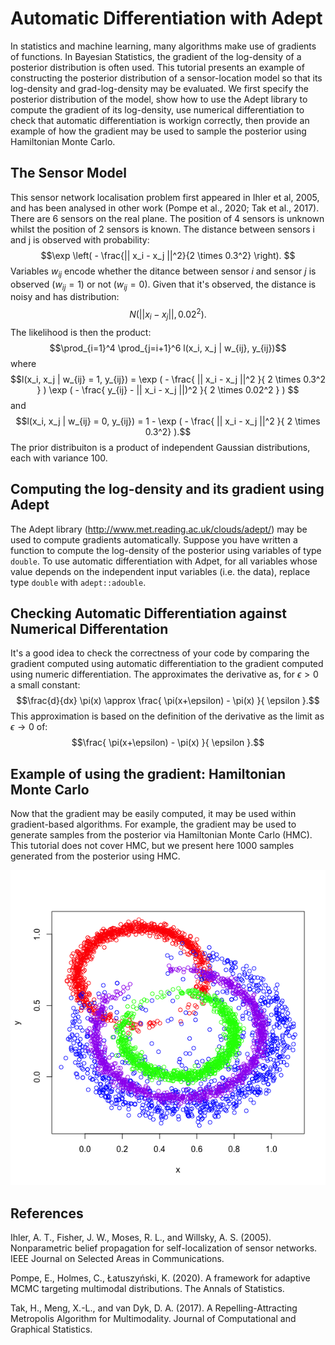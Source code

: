 # Automatic Differentiation with Adept

In statistics and machine learning, many algorithms make use of gradients of functions. In Bayesian Statistics, the gradient of the log-density of a posterior distribution is often used. This tutorial presents an example of constructing the posterior distribution of a sensor-location model so that its log-density and grad-log-density may be evaluated. We first specify the posterior distribution of the model, show how to use the Adept library to compute the gradient of its log-density, use numerical differentiation to check that automatic differentiation is workign correctly, then provide an example of how the gradient may be used to sample the posterior using Hamiltonian Monte Carlo.

## The Sensor Model

This sensor network localisation problem first appeared in Ihler et al, 2005, and has been analysed in other work (Pompe et al., 2020; Tak et al., 2017). There are 6 sensors on the real plane. The position of 4 sensors is unknown whilst the position of 2 sensors is known. The distance between sensors i and j is observed with probability:
$$\exp \left( - \frac{|| x_i - x_j ||^2}{2 \times 0.3^2} \right). $$
Variables $w_{ij}$ encode whether the ditance between sensor $i$ and sensor $j$ is observed ($w_{ij}=1$) or not ($w_{ij}=0$). Given that it's observed, the distance is noisy and has distribution:
$$N( || x_i - x_j ||, 0.02^2 ). $$
The likelihood is then the product:
$$\prod_{i=1}^4 \prod_{j=i+1}^6 l(x_i, x_j | w_{ij}, y_{ij})$$
where
$$l(x_i, x_j | w_{ij} = 1, y_{ij}) =  \exp ( - \frac{ || x_i - x_j ||^2 }{ 2 \times 0.3^2 } ) \exp ( - \frac{ y_{ij} - || x_i - x_j ||)^2 }{ 2 \times 0.02^2 } ) $$
and
$$l(x_i, x_j | w_{ij} = 0, y_{ij}) = 1 - \exp ( - \frac{ || x_i - x_j ||^2 }{ 2 \times 0.3^2} ).$$
The prior distribuiton is a product of independent Gaussian distributions, each with variance 100.

## Computing the log-density and its gradient using Adept

The Adept library (http://www.met.reading.ac.uk/clouds/adept/) may be used to compute gradients automatically. Suppose you have written a function to compute the log-density of the posterior using variables of type `double`. To use automatic differentiation with Adpet, for all variables whose value depends on the independent input variables (i.e. the data), replace type `double` with `adept::adouble`.

## Checking Automatic Differentiation against Numerical Differentation

It's a good idea to check the correctness of your code by comparing the gradient computed using automatic differentiation to the gradient computed using numeric differentiation. The approximates the derivative as, for $\epsilon > 0$ a small constant:
$$\frac{d}{dx} \pi(x) \approx \frac{ \pi(x+\epsilon) - \pi(x) }{ \epsilon }.$$
This approximation is based on the definition of the derivative as the limit as $\epsilon \rightarrow 0$ of:
$$\frac{ \pi(x+\epsilon) - \pi(x) }{ \epsilon }.$$

## Example of using the gradient: Hamiltonian Monte Carlo

Now that the gradient may be easily computed, it may be used within gradient-based algorithms. For example, the gradient may be used to generate samples from the posterior via Hamiltonian Monte Carlo (HMC). This tutorial does not cover HMC, but we present here 1000 samples generated from the posterior using HMC.

![1000 samples generated using HMC](https://github.com/mckimmh/adept_example/blob/main/hmc_samples.png)

## References

Ihler, A. T., Fisher, J. W., Moses, R. L., and Willsky, A. S. (2005). Nonparametric belief propagation for self-localization of sensor networks. IEEE Journal on Selected Areas in Communications.

Pompe, E., Holmes, C., Łatuszyński, K. (2020). A framework for adaptive MCMC targeting multimodal distributions. The Annals of Statistics.

Tak, H., Meng, X.-L., and van Dyk, D. A. (2017). A Repelling-Attracting Metropolis Algorithm for Multimodality. Journal of Computational and Graphical Statistics.
